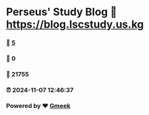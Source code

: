# Perseus' Study Blog :link: https://blog.lscstudy.us.kg 
### :page_facing_up: [5](https://blog.lscstudy.us.kg/tag.html) 
### :speech_balloon: 0 
### :hibiscus: 21755 
### :alarm_clock: 2024-11-07 12:46:37 
### Powered by :heart: [Gmeek](https://github.com/Meekdai/Gmeek)
